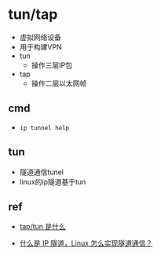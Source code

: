 # tun/tap

+ 虚拟网络设备
+ 用于构建VPN
+ tun
    + 操作三层IP包
+ tap
    + 操作二层以太网帧

## cmd
+ `ip tunnel help`

## tun
+ 隧道通信tunel
+ linux的ip隧道基于tun

## ref
+ [tap/tun 是什么](https://www.cnblogs.com/bakari/p/10450711.html)

+ [什么是 IP 隧道，Linux 怎么实现隧道通信？](https://www.cnblogs.com/bakari/p/10564347.html)